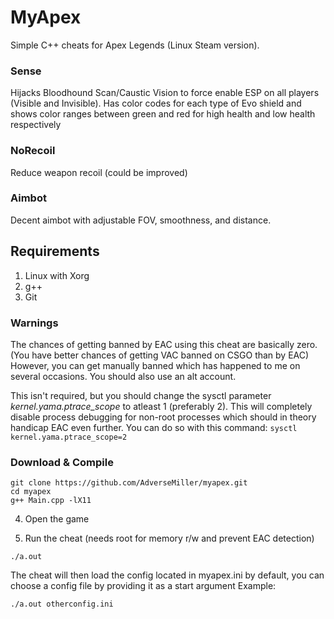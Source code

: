 # MyApex
Simple C++ cheats for Apex Legends (Linux Steam version).

### Sense 
Hijacks Bloodhound Scan/Caustic Vision to force enable ESP on all players (Visible and Invisible).
Has color codes for each type of Evo shield and shows color ranges between green and red for high health and low health respectively


### NoRecoil
Reduce weapon recoil (could be improved)


### Aimbot
Decent aimbot with adjustable FOV, smoothness, and distance.

## Requirements
1. Linux with Xorg
2. g++
3. Git

### Warnings
The chances of getting banned by EAC using this cheat are basically zero. (You have better chances of getting VAC banned on CSGO than by EAC)
However, you can get manually banned which has happened to me on several occasions.
You should also use an alt account. 

This isn't required, but you should change the sysctl parameter *kernel.yama.ptrace_scope* to atleast 1 (preferably 2).
This will completely disable process debugging for non-root processes which should in theory handicap EAC even further.
You can do so with this command: ```sysctl kernel.yama.ptrace_scope=2```

### Download & Compile

```
git clone https://github.com/AdverseMiller/myapex.git
cd myapex
g++ Main.cpp -lX11
```

4. Open the game

5. Run the cheat (needs root for memory r/w and prevent EAC detection)
```
./a.out
```

The cheat will then load the config located in myapex.ini by default, you can choose a config file by providing it as a start argument
Example:
```
./a.out otherconfig.ini
```












